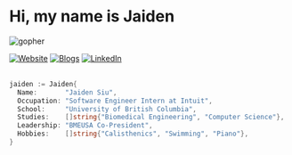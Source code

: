 <h1>Hi, my name is Jaiden</h1>

![gopher](https://github.com/user-attachments/assets/2c68114a-0e07-4cd1-90a4-1675d7761611)

<div>
  <a href="https://jaidensiu.vercel.app"><img src="https://img.shields.io/badge/website-%23000000.svg?style=for-the-badge&logo=vercel&logoColor=white" alt="Website"></a>
  <a href="https://jaidensiu.vercel.app/blogs"><img src="https://img.shields.io/badge/blogs-%23000000.svg?style=for-the-badge&logo=vercel&logoColor=white" alt="Blogs"></a>
  <a href="https://www.linkedin.com/in/jaidensiu"><img src="https://img.shields.io/badge/linkedin-%230077B5.svg?style=for-the-badge&logo=linkedin&logoColor=white" alt="LinkedIn"></a>
</div>

<br>

```go
jaiden := Jaiden{
  Name:       "Jaiden Siu",
  Occupation: "Software Engineer Intern at Intuit",
  School:     "University of British Columbia",
  Studies:    []string{"Biomedical Engineering", "Computer Science"},
  Leadership: "BMEUSA Co-President",
  Hobbies:    []string{"Calisthenics", "Swimming", "Piano"},
}
```
